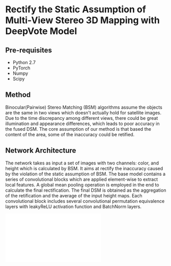 # Rectify the Static Assumption of Multi-View Stereo 3D Mapping with DeepVote Model

## Pre-requisites
* Python 2.7
* PyTorch
* Numpy
* Scipy

## Method
Binocular(Pairwise) Stereo Matching (BSM) algorithms assume the objects are the same in two views which doesn't actually hold for satellite images. 
Due to the time discrepancy among different views, there could be great illumination and appearance differences, which leads to 
poor accuracy in the fused DSM. The core assumption of our method is that based the content of the area, 
some of the inaccuracy could be retified.

## Network Architecture

The network takes as input a set of images with two channels: color, and height which is calculated by BSM. 
It aims at rectify the inaccuracy caused by the violation of the static assumption of BSM.
The base model contains a series of convolutional blocks which are applied element-wise to extract local features. A global mean pooling 
operation is employed in the end to calculate the final rectification. The final DSM is obtained as the aggregation of the retification and 
the average of the input height maps. Each convolutional block includes several convolutional permutation equivalence layers with leakyReLU 
activation function and BatchNorm layers.

![Network Architecture](images/model.pdf)
